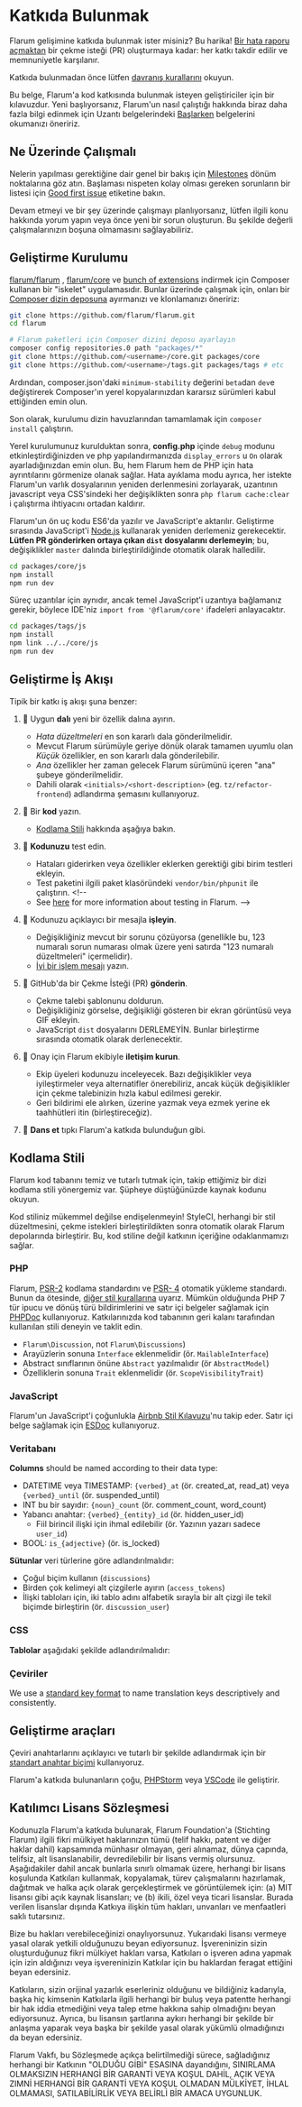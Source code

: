 # Katkıda Bulunmak

Flarum gelişimine katkıda bulunmak ister misiniz? Bu harika! [Bir hata raporu açmaktan](bugs.md) bir çekme isteği (PR) oluşturmaya kadar: her katkı takdir edilir ve memnuniyetle karşılanır.

Katkıda bulunmadan önce lütfen [davranış kurallarını](code-of-conduct.md) okuyun.

Bu belge, Flarum'a kod katkısında bulunmak isteyen geliştiriciler için bir kılavuzdur. Yeni başlıyorsanız, Flarum'un nasıl çalıştığı hakkında biraz daha fazla bilgi edinmek için Uzantı belgelerindeki [Başlarken](/extend/start.md) belgelerini okumanızı öneririz.

## Ne Üzerinde Çalışmalı

Nelerin yapılması gerektiğine dair genel bir bakış için [Milestones](https://github.com/flarum/core/milestones) dönüm noktalarına göz atın. Başlaması nispeten kolay olması gereken sorunların bir listesi için [Good first issue](https://github.com/flarum/core/labels/Good%20first%20issue) etiketine bakın.

Devam etmeyi ve bir şey üzerinde çalışmayı planlıyorsanız, lütfen ilgili konu hakkında yorum yapın veya önce yeni bir sorun oluşturun. Bu şekilde değerli çalışmalarınızın boşuna olmamasını sağlayabiliriz.

## Geliştirme Kurulumu

[flarum/flarum](https://github.com/flarum/flarum) , [flarum/core](https://github.com/flarum/core) ve [bunch of extensions](https://github.com/flarum) indirmek için Composer kullanan bir "iskelet" uygulamasıdır. Bunlar üzerinde çalışmak için, onları bir [Composer dizin deposuna](https://getcomposer.org/doc/05-repositories.md#path) ayırmanızı ve klonlamanızı öneririz:

```bash
git clone https://github.com/flarum/flarum.git
cd flarum

# Flarum paketleri için Composer dizini deposu ayarlayın
composer config repositories.0 path "packages/*"
git clone https://github.com/<username>/core.git packages/core
git clone https://github.com/<username>/tags.git packages/tags # etc
```

Ardından, composer.json'daki `minimum-stability` değerini `beta`dan `dev`e değiştirerek Composer'ın yerel kopyalarınızdan kararsız sürümleri kabul ettiğinden emin olun.

Son olarak, kurulumu dizin havuzlarından tamamlamak için `composer install` çalıştırın.

Yerel kurulumunuz kurulduktan sonra, **config.php** içinde `debug` modunu etkinleştirdiğinizden ve php yapılandırmanızda `display_errors` u `On` olarak ayarladığınızdan emin olun. Bu, hem Flarum hem de PHP için hata ayrıntılarını görmenize olanak sağlar. Hata ayıklama modu ayrıca, her istekte Flarum'un varlık dosyalarının yeniden derlenmesini zorlayarak, uzantının javascript veya CSS'sindeki her değişiklikten sonra `php flarum cache:clear` i çalıştırma ihtiyacını ortadan kaldırır.

Flarum'un ön uç kodu ES6'da yazılır ve JavaScript'e aktarılır. Geliştirme sırasında JavaScript'i [Node.js](https://nodejs.org/) kullanarak yeniden derlemeniz gerekecektir. **Lütfen PR gönderirken ortaya çıkan `dist` dosyalarını derlemeyin**; bu, değişiklikler `master` dalında birleştirildiğinde otomatik olarak halledilir.

```bash
cd packages/core/js
npm install
npm run dev
```

Süreç uzantılar için aynıdır, ancak temel JavaScript'i uzantıya bağlamanız gerekir, böylece IDE'niz `import from '@flarum/core'` ifadeleri anlayacaktır.

```bash
cd packages/tags/js
npm install
npm link ../../core/js
npm run dev
```

## Geliştirme İş Akışı

Tipik bir katkı iş akışı şuna benzer:

1. 🌳 Uygun **dalı** yeni bir özellik dalına ayırın.
    * *Hata düzeltmeleri* en son kararlı dala gönderilmelidir.
    * Mevcut Flarum sürümüyle geriye dönük olarak tamamen uyumlu olan *Küçük* özellikler, en son kararlı dala gönderilebilir.
    * *Ana* özellikler her zaman gelecek Flarum sürümünü içeren "ana" şubeye gönderilmelidir.
    * Dahili olarak `<initials>/<short-description>` (eg. `tz/refactor-frontend`) adlandırma şemasını kullanıyoruz.

2. 🔨 Bir **kod** yazın.
    * [Kodlama Stili](#Kodlama-Stili) hakkında aşağıya bakın.

1. 🚦 **Kodunuzu** test edin.
    * Hataları giderirken veya özellikler eklerken gerektiği gibi birim testleri ekleyin.
    * Test paketini ilgili paket klasöründeki `vendor/bin/phpunit` ile çalıştırın. <!--
    * See [here](link-to-core/tests/README.md) for more information about testing in Flarum.
-->

4. 💾 Kodunuzu açıklayıcı bir mesajla **işleyin**.
    * Değişikliğiniz mevcut bir sorunu çözüyorsa (genellikle bu, 123 numaralı sorun numarası olmak üzere yeni satırda "123 numaralı düzeltmeleri" içermelidir).
    * [İyi bir işlem mesajı](https://tbaggery.com/2008/04/19/a-note-about-git-commit-messages.html) yazın.

5. 🎁 GitHub'da bir Çekme İsteği (PR) **gönderin**.
    * Çekme talebi şablonunu doldurun.
    * Değişikliğiniz görselse, değişikliği gösteren bir ekran görüntüsü veya GIF ekleyin.
    * JavaScript `dist` dosyalarını DERLEMEYİN. Bunlar birleştirme sırasında otomatik olarak derlenecektir.

6. 🤝 Onay için Flarum ekibiyle **iletişim kurun**.
    * Ekip üyeleri kodunuzu inceleyecek. Bazı değişiklikler veya iyileştirmeler veya alternatifler önerebiliriz, ancak küçük değişiklikler için çekme talebinizin hızla kabul edilmesi gerekir.
    * Geri bildirimi ele alırken, üzerine yazmak veya ezmek yerine ek taahhütleri itin (birleştireceğiz).

7. 🕺 **Dans et** tıpkı Flarum'a katkıda bulunduğun gibi.

## Kodlama Stili

Flarum kod tabanını temiz ve tutarlı tutmak için, takip ettiğimiz bir dizi kodlama stili yönergemiz var. Şüpheye düştüğünüzde kaynak kodunu okuyun.

Kod stiliniz mükemmel değilse endişelenmeyin! StyleCI, herhangi bir stil düzeltmesini, çekme istekleri birleştirildikten sonra otomatik olarak Flarum depolarında birleştirir. Bu, kod stiline değil katkının içeriğine odaklanmamızı sağlar.

### PHP

Flarum, [PSR-2](https://github.com/php-fig/fig-standards/blob/master/accepted/PSR-2-coding-style-guide.md) kodlama standardını ve [PSR- 4](https://github.com/php-fig/fig-standards/blob/master/accepted/PSR-4-autoloader.md) otomatik yükleme standardı. Bunun da ötesinde, [diğer stil kurallarına](https://github.com/flarum/core/blob/master/.styleci.yml) uyarız. Mümkün olduğunda PHP 7 tür ipucu ve dönüş türü bildirimlerini ve satır içi belgeler sağlamak için [PHPDoc](https://docs.phpdoc.org/) kullanıyoruz. Katkılarınızda kod tabanının geri kalanı tarafından kullanılan stili deneyin ve taklit edin.

* `Flarum\Discussion`, not `Flarum\Discussions`)
* Arayüzlerin sonuna `Interface` eklenmelidir (ör. `MailableInterface`)
* Abstract sınıflarının önüne `Abstract` yazılmalıdır (ör `AbstractModel`)
* Özelliklerin sonuna `Trait` eklenmelidir (ör. `ScopeVisibilityTrait`)

### JavaScript

Flarum'un JavaScript'i çoğunlukla [Airbnb Stil Kılavuzu](https://github.com/airbnb/javascript)'nu takip eder. Satır içi belge sağlamak için [ESDoc](https://esdoc.org/manual/tags.html) kullanıyoruz.

### Veritabanı

**Columns** should be named according to their data type:
* DATETIME veya TIMESTAMP: `{verbed}_at` (ör. created_at, read_at) veya `{verbed}_until` (ör. suspended_until)
* INT bu bir sayıdır: `{noun}_count` (ör. comment_count, word_count)
* Yabancı anahtar: `{verbed}_{entity}_id` (ör. hidden_user_id)
    * Fiil birincil ilişki için ihmal edilebilir (ör. Yazının yazarı sadece `user_id`)
* BOOL: `is_{adjective}` (ör. is_locked)

**Sütunlar** veri türlerine göre adlandırılmalıdır:
* Çoğul biçim kullanın (`discussions`)
* Birden çok kelimeyi alt çizgilerle ayırın (`access_tokens`)
* İlişki tabloları için, iki tablo adını alfabetik sırayla bir alt çizgi ile tekil biçimde birleştirin (ör. `discussion_user`)

### CSS

**Tablolar** aşağıdaki şekilde adlandırılmalıdır:

### Çeviriler

We use a [standard key format](/extend/i18n.md#appendix-a-standard-key-format) to name translation keys descriptively and consistently.

## Geliştirme araçları

Çeviri anahtarlarını açıklayıcı ve tutarlı bir şekilde adlandırmak için bir [standart anahtar biçimi](/extend/i18n.md#appendix-a-standard-key-format) kullanıyoruz.

Flarum'a katkıda bulunanların çoğu, [PHPStorm](https://www.jetbrains.com/phpstorm/download/) veya [VSCode](https://code.visualstudio.com/) ile geliştirir.

## Katılımcı Lisans Sözleşmesi

Kodunuzla Flarum'a katkıda bulunarak, Flarum Foundation'a (Stichting Flarum) ilgili fikri mülkiyet haklarınızın tümü (telif hakkı, patent ve diğer haklar dahil) kapsamında münhasır olmayan, geri alınamaz, dünya çapında, telifsiz, alt lisanslanabilir, devredilebilir bir lisans vermiş olursunuz. Aşağıdakiler dahil ancak bunlarla sınırlı olmamak üzere, herhangi bir lisans koşulunda Katkıları kullanmak, kopyalamak, türev çalışmalarını hazırlamak, dağıtmak ve halka açık olarak gerçekleştirmek ve görüntülemek için: (a) MIT lisansı gibi açık kaynak lisansları; ve (b) ikili, özel veya ticari lisanslar. Burada verilen lisanslar dışında Katkıya ilişkin tüm hakları, unvanları ve menfaatleri saklı tutarsınız.

Bize bu hakları verebileceğinizi onaylıyorsunuz. Yukarıdaki lisansı vermeye yasal olarak yetkili olduğunuzu beyan ediyorsunuz. İşvereninizin sizin oluşturduğunuz fikri mülkiyet hakları varsa, Katkıları o işveren adına yapmak için izin aldığınızı veya işvereninizin Katkılar için bu haklardan feragat ettiğini beyan edersiniz.

Katkıların, sizin orijinal yazarlık eserleriniz olduğunu ve bildiğiniz kadarıyla, başka hiç kimsenin Katkılarla ilgili herhangi bir buluş veya patentte herhangi bir hak iddia etmediğini veya talep etme hakkına sahip olmadığını beyan ediyorsunuz. Ayrıca, bu lisansın şartlarına aykırı herhangi bir şekilde bir anlaşma yaparak veya başka bir şekilde yasal olarak yükümlü olmadığınızı da beyan edersiniz.

Flarum Vakfı, bu Sözleşmede açıkça belirtilmediği sürece, sağladığınız herhangi bir Katkının "OLDUĞU GİBİ" ESASINA dayandığını, SINIRLAMA OLMAKSIZIN HERHANGİ BİR GARANTİ VEYA KOŞUL DAHİL, AÇIK VEYA ZIMNİ HERHANGİ BİR GARANTİ VEYA KOŞUL OLMADAN MÜLKİYET, İHLAL OLMAMASI, SATILABİLİRLİK VEYA BELİRLİ BİR AMACA UYGUNLUK.
